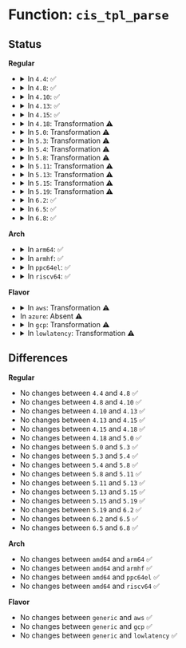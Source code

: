 # Function: <code>cis_tpl_parse</code>

## Status
<b>Regular</b>
<ul>
<li>
<details>
<summary>In <code>4.4</code>: ✅</summary>

```c
int cis_tpl_parse(struct mmc_card *card, struct sdio_func *func, const char *tpl_descr, const struct cis_tpl *tpl, int tpl_count, unsigned char code, const unsigned char *buf, unsigned int size);
```

**Collision:** Unique Static

**Inline:** No

**Transformation:** False

**Instances:**

```
In drivers/mmc/core/sdio_cis.c (ffffffff816cae40)
Location: drivers/mmc/core/sdio_cis.c:111
Inline: False
Direct callers:
  - drivers/mmc/core/sdio_cis.c:cistpl_funce
  - drivers/mmc/core/sdio_cis.c:sdio_read_cis
```
**Symbols:**

```
ffffffff816cae40-ffffffff816caf05: cis_tpl_parse (STB_LOCAL)
```
</details>
</li>
<li>
<details>
<summary>In <code>4.8</code>: ✅</summary>

```c
int cis_tpl_parse(struct mmc_card *card, struct sdio_func *func, const char *tpl_descr, const struct cis_tpl *tpl, int tpl_count, unsigned char code, const unsigned char *buf, unsigned int size);
```

**Collision:** Unique Static

**Inline:** No

**Transformation:** False

**Instances:**

```
In drivers/mmc/core/sdio_cis.c (ffffffff8172de00)
Location: drivers/mmc/core/sdio_cis.c:111
Inline: False
Direct callers:
  - drivers/mmc/core/sdio_cis.c:sdio_read_cis
  - drivers/mmc/core/sdio_cis.c:cistpl_funce
```
**Symbols:**

```
ffffffff8172de00-ffffffff8172dec5: cis_tpl_parse (STB_LOCAL)
```
</details>
</li>
<li>
<details>
<summary>In <code>4.10</code>: ✅</summary>

```c
int cis_tpl_parse(struct mmc_card *card, struct sdio_func *func, const char *tpl_descr, const struct cis_tpl *tpl, int tpl_count, unsigned char code, const unsigned char *buf, unsigned int size);
```

**Collision:** Unique Static

**Inline:** No

**Transformation:** False

**Instances:**

```
In drivers/mmc/core/sdio_cis.c (ffffffff81760dc0)
Location: drivers/mmc/core/sdio_cis.c:111
Inline: False
Direct callers:
  - drivers/mmc/core/sdio_cis.c:sdio_read_cis
  - drivers/mmc/core/sdio_cis.c:cistpl_funce
```
**Symbols:**

```
ffffffff81760dc0-ffffffff81760e85: cis_tpl_parse (STB_LOCAL)
```
</details>
</li>
<li>
<details>
<summary>In <code>4.13</code>: ✅</summary>

```c
int cis_tpl_parse(struct mmc_card *card, struct sdio_func *func, const char *tpl_descr, const struct cis_tpl *tpl, int tpl_count, unsigned char code, const unsigned char *buf, unsigned int size);
```

**Collision:** Unique Static

**Inline:** No

**Transformation:** False

**Instances:**

```
In drivers/mmc/core/sdio_cis.c (ffffffff8177f600)
Location: drivers/mmc/core/sdio_cis.c:111
Inline: False
Direct callers:
  - drivers/mmc/core/sdio_cis.c:sdio_read_cis
  - drivers/mmc/core/sdio_cis.c:cistpl_funce
```
**Symbols:**

```
ffffffff8177f600-ffffffff8177f6b2: cis_tpl_parse (STB_LOCAL)
```
</details>
</li>
<li>
<details>
<summary>In <code>4.15</code>: ✅</summary>

```c
int cis_tpl_parse(struct mmc_card *card, struct sdio_func *func, const char *tpl_descr, const struct cis_tpl *tpl, int tpl_count, unsigned char code, const unsigned char *buf, unsigned int size);
```

**Collision:** Unique Static

**Inline:** No

**Transformation:** False

**Instances:**

```
In drivers/mmc/core/sdio_cis.c (ffffffff817f5bb0)
Location: drivers/mmc/core/sdio_cis.c:111
Inline: False
Direct callers:
  - drivers/mmc/core/sdio_cis.c:sdio_read_cis
  - drivers/mmc/core/sdio_cis.c:cistpl_funce
```
**Symbols:**

```
ffffffff817f5bb0-ffffffff817f5c65: cis_tpl_parse (STB_LOCAL)
```
</details>
</li>
<li>
<details>
<summary>In <code>4.18</code>: Transformation ⚠️</summary>

```c
int cis_tpl_parse(struct mmc_card *card, struct sdio_func *func, const char *tpl_descr, const struct cis_tpl *tpl, int tpl_count, unsigned char code, const unsigned char *buf, unsigned int size);
```

**Collision:** Unique Static

**Inline:** No

**Transformation:** True

**Instances:**

```
In drivers/mmc/core/sdio_cis.c (0)
Location: drivers/mmc/core/sdio_cis.c:111
Inline: False
Direct callers:
  - drivers/mmc/core/sdio_cis.c:sdio_read_cis
  - drivers/mmc/core/sdio_cis.c:cistpl_funce
```
**Symbols:**

```
ffffffff8183f090-ffffffff8183f133: cis_tpl_parse (STB_LOCAL)
ffffffff8183f751-ffffffff8183f770: cis_tpl_parse.cold.3 (STB_LOCAL)
```
</details>
</li>
<li>
<details>
<summary>In <code>5.0</code>: Transformation ⚠️</summary>

```c
int cis_tpl_parse(struct mmc_card *card, struct sdio_func *func, const char *tpl_descr, const struct cis_tpl *tpl, int tpl_count, unsigned char code, const unsigned char *buf, unsigned int size);
```

**Collision:** Unique Static

**Inline:** No

**Transformation:** True

**Instances:**

```
In drivers/mmc/core/sdio_cis.c (0)
Location: drivers/mmc/core/sdio_cis.c:111
Inline: False
Direct callers:
  - drivers/mmc/core/sdio_cis.c:sdio_read_cis
  - drivers/mmc/core/sdio_cis.c:cistpl_funce
```
**Symbols:**

```
ffffffff8186b040-ffffffff8186b0e3: cis_tpl_parse (STB_LOCAL)
ffffffff8186b701-ffffffff8186b720: cis_tpl_parse.cold.3 (STB_LOCAL)
```
</details>
</li>
<li>
<details>
<summary>In <code>5.3</code>: Transformation ⚠️</summary>

```c
int cis_tpl_parse(struct mmc_card *card, struct sdio_func *func, const char *tpl_descr, const struct cis_tpl *tpl, int tpl_count, unsigned char code, const unsigned char *buf, unsigned int size);
```

**Collision:** Unique Static

**Inline:** No

**Transformation:** True

**Instances:**

```
In drivers/mmc/core/sdio_cis.c (0)
Location: drivers/mmc/core/sdio_cis.c:107
Inline: False
Direct callers:
  - drivers/mmc/core/sdio_cis.c:sdio_read_cis
  - drivers/mmc/core/sdio_cis.c:cistpl_funce
```
**Symbols:**

```
ffffffff818aef30-ffffffff818aefda: cis_tpl_parse (STB_LOCAL)
ffffffff818af5c8-ffffffff818af5e7: cis_tpl_parse.cold (STB_LOCAL)
```
</details>
</li>
<li>
<details>
<summary>In <code>5.4</code>: Transformation ⚠️</summary>

```c
int cis_tpl_parse(struct mmc_card *card, struct sdio_func *func, const char *tpl_descr, const struct cis_tpl *tpl, int tpl_count, unsigned char code, const unsigned char *buf, unsigned int size);
```

**Collision:** Unique Static

**Inline:** No

**Transformation:** True

**Instances:**

```
In drivers/mmc/core/sdio_cis.c (0)
Location: drivers/mmc/core/sdio_cis.c:107
Inline: False
Direct callers:
  - drivers/mmc/core/sdio_cis.c:sdio_read_cis
  - drivers/mmc/core/sdio_cis.c:cistpl_funce
```
**Symbols:**

```
ffffffff818e13e0-ffffffff818e148e: cis_tpl_parse (STB_LOCAL)
ffffffff818e1a78-ffffffff818e1a93: cis_tpl_parse.cold (STB_LOCAL)
```
</details>
</li>
<li>
<details>
<summary>In <code>5.8</code>: Transformation ⚠️</summary>

```c
int cis_tpl_parse(struct mmc_card *card, struct sdio_func *func, const char *tpl_descr, const struct cis_tpl *tpl, int tpl_count, unsigned char code, const unsigned char *buf, unsigned int size);
```

**Collision:** Unique Static

**Inline:** No

**Transformation:** True

**Instances:**

```
In drivers/mmc/core/sdio_cis.c (0)
Location: drivers/mmc/core/sdio_cis.c:107
Inline: False
Direct callers:
  - drivers/mmc/core/sdio_cis.c:sdio_read_cis
  - drivers/mmc/core/sdio_cis.c:cistpl_funce
```
**Symbols:**

```
ffffffff819b44d0-ffffffff819b4573: cis_tpl_parse (STB_LOCAL)
ffffffff819b4b78-ffffffff819b4b93: cis_tpl_parse.cold (STB_LOCAL)
```
</details>
</li>
<li>
<details>
<summary>In <code>5.11</code>: Transformation ⚠️</summary>

```c
int cis_tpl_parse(struct mmc_card *card, struct sdio_func *func, const char *tpl_descr, const struct cis_tpl *tpl, int tpl_count, unsigned char code, const unsigned char *buf, unsigned int size);
```

**Collision:** Unique Static

**Inline:** No

**Transformation:** True

**Instances:**

```
In drivers/mmc/core/sdio_cis.c (0)
Location: drivers/mmc/core/sdio_cis.c:120
Inline: False
Direct callers:
  - drivers/mmc/core/sdio_cis.c:sdio_read_cis
  - drivers/mmc/core/sdio_cis.c:cistpl_funce
```
**Symbols:**

```
ffffffff819b6af0-ffffffff819b6b93: cis_tpl_parse (STB_LOCAL)
ffffffff81c2b234-ffffffff81c2b24f: cis_tpl_parse.cold (STB_LOCAL)
```
</details>
</li>
<li>
<details>
<summary>In <code>5.13</code>: Transformation ⚠️</summary>

```c
int cis_tpl_parse(struct mmc_card *card, struct sdio_func *func, const char *tpl_descr, const struct cis_tpl *tpl, int tpl_count, unsigned char code, const unsigned char *buf, unsigned int size);
```

**Collision:** Unique Static

**Inline:** No

**Transformation:** True

**Instances:**

```
In drivers/mmc/core/sdio_cis.c (0)
Location: drivers/mmc/core/sdio_cis.c:120
Inline: False
Direct callers:
  - drivers/mmc/core/sdio_cis.c:sdio_read_cis
  - drivers/mmc/core/sdio_cis.c:cistpl_funce
```
**Symbols:**

```
ffffffff8199b2a0-ffffffff8199b346: cis_tpl_parse (STB_LOCAL)
ffffffff81c1d5c9-ffffffff81c1d5e4: cis_tpl_parse.cold (STB_LOCAL)
```
</details>
</li>
<li>
<details>
<summary>In <code>5.15</code>: Transformation ⚠️</summary>

```c
int cis_tpl_parse(struct mmc_card *card, struct sdio_func *func, const char *tpl_descr, const struct cis_tpl *tpl, int tpl_count, unsigned char code, const unsigned char *buf, unsigned int size);
```

**Collision:** Unique Static

**Inline:** No

**Transformation:** True

**Instances:**

```
In drivers/mmc/core/sdio_cis.c (0)
Location: drivers/mmc/core/sdio_cis.c:120
Inline: False
Direct callers:
  - drivers/mmc/core/sdio_cis.c:sdio_read_cis
  - drivers/mmc/core/sdio_cis.c:cistpl_funce
```
**Symbols:**

```
ffffffff81a47be0-ffffffff81a47c86: cis_tpl_parse (STB_LOCAL)
ffffffff81d2e6d3-ffffffff81d2e6ee: cis_tpl_parse.cold (STB_LOCAL)
```
</details>
</li>
<li>
<details>
<summary>In <code>5.19</code>: Transformation ⚠️</summary>

```c
int cis_tpl_parse(struct mmc_card *card, struct sdio_func *func, const char *tpl_descr, const struct cis_tpl *tpl, int tpl_count, unsigned char code, const unsigned char *buf, unsigned int size);
```

**Collision:** Unique Static

**Inline:** No

**Transformation:** True

**Instances:**

```
In drivers/mmc/core/sdio_cis.c (0)
Location: drivers/mmc/core/sdio_cis.c:120
Inline: False
Direct callers:
  - drivers/mmc/core/sdio_cis.c:sdio_read_cis
  - drivers/mmc/core/sdio_cis.c:cistpl_funce
```
**Symbols:**

```
ffffffff81bb5bb0-ffffffff81bb5c6f: cis_tpl_parse (STB_LOCAL)
ffffffff81efab4c-ffffffff81efab67: cis_tpl_parse.cold (STB_LOCAL)
```
</details>
</li>
<li>
<details>
<summary>In <code>6.2</code>: ✅</summary>

```c
int cis_tpl_parse(struct mmc_card *card, struct sdio_func *func, const char *tpl_descr, const struct cis_tpl *tpl, int tpl_count, unsigned char code, const unsigned char *buf, unsigned int size);
```

**Collision:** Unique Static

**Inline:** No

**Transformation:** False

**Instances:**

```
In drivers/mmc/core/sdio_cis.c (ffffffff81d5a4c0)
Location: drivers/mmc/core/sdio_cis.c:120
Inline: False
Direct callers:
  - drivers/mmc/core/sdio_cis.c:sdio_read_cis
  - drivers/mmc/core/sdio_cis.c:cistpl_funce
```
**Symbols:**

```
ffffffff81d5a4c0-ffffffff81d5a590: cis_tpl_parse (STB_LOCAL)
```
</details>
</li>
<li>
<details>
<summary>In <code>6.5</code>: ✅</summary>

```c
int cis_tpl_parse(struct mmc_card *card, struct sdio_func *func, const char *tpl_descr, const struct cis_tpl *tpl, int tpl_count, unsigned char code, const unsigned char *buf, unsigned int size);
```

**Collision:** Unique Static

**Inline:** No

**Transformation:** False

**Instances:**

```
In drivers/mmc/core/sdio_cis.c (ffffffff81dc4e60)
Location: drivers/mmc/core/sdio_cis.c:120
Inline: False
Direct callers:
  - drivers/mmc/core/sdio_cis.c:sdio_read_cis
  - drivers/mmc/core/sdio_cis.c:cistpl_funce
```
**Symbols:**

```
ffffffff81dc4e60-ffffffff81dc4f30: cis_tpl_parse (STB_LOCAL)
```
</details>
</li>
<li>
<details>
<summary>In <code>6.8</code>: ✅</summary>

```c
int cis_tpl_parse(struct mmc_card *card, struct sdio_func *func, const char *tpl_descr, const struct cis_tpl *tpl, int tpl_count, unsigned char code, const unsigned char *buf, unsigned int size);
```

**Collision:** Unique Static

**Inline:** No

**Transformation:** False

**Instances:**

```
In drivers/mmc/core/sdio_cis.c (ffffffff81e7d7a0)
Location: drivers/mmc/core/sdio_cis.c:120
Inline: False
Direct callers:
  - drivers/mmc/core/sdio_cis.c:sdio_read_cis
  - drivers/mmc/core/sdio_cis.c:cistpl_funce
```
**Symbols:**

```
ffffffff81e7d7a0-ffffffff81e7d870: cis_tpl_parse (STB_LOCAL)
```
</details>
</li>
</ul>
<b>Arch</b>
<ul>
<li>
<details>
<summary>In <code>arm64</code>: ✅</summary>

```c
int cis_tpl_parse(struct mmc_card *card, struct sdio_func *func, const char *tpl_descr, const struct cis_tpl *tpl, int tpl_count, unsigned char code, const unsigned char *buf, unsigned int size);
```

**Collision:** Unique Static

**Inline:** No

**Transformation:** False

**Instances:**

```
In drivers/mmc/core/sdio_cis.c (ffff800010b3b840)
Location: drivers/mmc/core/sdio_cis.c:107
Inline: False
Direct callers:
  - drivers/mmc/core/sdio_cis.c:sdio_read_cis
  - drivers/mmc/core/sdio_cis.c:cistpl_funce
```
**Symbols:**

```
ffff800010b3b840-ffff800010b3b948: cis_tpl_parse (STB_LOCAL)
```
</details>
</li>
<li>
<details>
<summary>In <code>armhf</code>: ✅</summary>

```c
int cis_tpl_parse(struct mmc_card *card, struct sdio_func *func, const char *tpl_descr, const struct cis_tpl *tpl, int tpl_count, unsigned char code, const unsigned char *buf, unsigned int size);
```

**Collision:** Unique Static

**Inline:** No

**Transformation:** False

**Instances:**

```
In drivers/mmc/core/sdio_cis.c (c0c1602c)
Location: drivers/mmc/core/sdio_cis.c:107
Inline: False
Direct callers:
  - drivers/mmc/core/sdio_cis.c:sdio_read_cis
  - drivers/mmc/core/sdio_cis.c:cistpl_funce
```
**Symbols:**

```
c0c1602c-c0c160f8: cis_tpl_parse (STB_LOCAL)
```
</details>
</li>
<li>
<details>
<summary>In <code>ppc64el</code>: ✅</summary>

```c
int cis_tpl_parse(struct mmc_card *card, struct sdio_func *func, const char *tpl_descr, const struct cis_tpl *tpl, int tpl_count, unsigned char code, const unsigned char *buf, unsigned int size);
```

**Collision:** Unique Static

**Inline:** No

**Transformation:** False

**Instances:**

```
In drivers/mmc/core/sdio_cis.c (c000000000c38410)
Location: drivers/mmc/core/sdio_cis.c:107
Inline: False
Direct callers:
  - drivers/mmc/core/sdio_cis.c:sdio_read_cis
  - drivers/mmc/core/sdio_cis.c:cistpl_funce
```
**Symbols:**

```
c000000000c38410-c000000000c385c8: cis_tpl_parse (STB_LOCAL)
```
</details>
</li>
<li>
<details>
<summary>In <code>riscv64</code>: ✅</summary>

```c
int cis_tpl_parse(struct mmc_card *card, struct sdio_func *func, const char *tpl_descr, const struct cis_tpl *tpl, int tpl_count, unsigned char code, const unsigned char *buf, unsigned int size);
```

**Collision:** Unique Static

**Inline:** No

**Transformation:** False

**Instances:**

```
In drivers/mmc/core/sdio_cis.c (ffffffe000712eec)
Location: drivers/mmc/core/sdio_cis.c:107
Inline: False
Direct callers:
  - drivers/mmc/core/sdio_cis.c:sdio_read_cis
  - drivers/mmc/core/sdio_cis.c:cistpl_funce
```
**Symbols:**

```
ffffffe000712eec-ffffffe000712fac: cis_tpl_parse (STB_LOCAL)
```
</details>
</li>
</ul>
<b>Flavor</b>
<ul>
<li>
<details>
<summary>In <code>aws</code>: Transformation ⚠️</summary>

```c
int cis_tpl_parse(struct mmc_card *card, struct sdio_func *func, const char *tpl_descr, const struct cis_tpl *tpl, int tpl_count, unsigned char code, const unsigned char *buf, unsigned int size);
```

**Collision:** Unique Static

**Inline:** No

**Transformation:** True

**Instances:**

```
In drivers/mmc/core/sdio_cis.c (0)
Location: drivers/mmc/core/sdio_cis.c:107
Inline: False
Direct callers:
  - drivers/mmc/core/sdio_cis.c:sdio_read_cis
  - drivers/mmc/core/sdio_cis.c:cistpl_funce
```
**Symbols:**

```
ffffffff81884da0-ffffffff81884e4e: cis_tpl_parse (STB_LOCAL)
ffffffff81885438-ffffffff81885453: cis_tpl_parse.cold (STB_LOCAL)
```
</details>
</li>
<li>
In <code>azure</code>: Absent ⚠️
</li>
<li>
<details>
<summary>In <code>gcp</code>: Transformation ⚠️</summary>

```c
int cis_tpl_parse(struct mmc_card *card, struct sdio_func *func, const char *tpl_descr, const struct cis_tpl *tpl, int tpl_count, unsigned char code, const unsigned char *buf, unsigned int size);
```

**Collision:** Unique Static

**Inline:** No

**Transformation:** True

**Instances:**

```
In drivers/mmc/core/sdio_cis.c (0)
Location: drivers/mmc/core/sdio_cis.c:107
Inline: False
Direct callers:
  - drivers/mmc/core/sdio_cis.c:sdio_read_cis
  - drivers/mmc/core/sdio_cis.c:cistpl_funce
```
**Symbols:**

```
ffffffff818d6240-ffffffff818d62ee: cis_tpl_parse (STB_LOCAL)
ffffffff818d68d8-ffffffff818d68f3: cis_tpl_parse.cold (STB_LOCAL)
```
</details>
</li>
<li>
<details>
<summary>In <code>lowlatency</code>: Transformation ⚠️</summary>

```c
int cis_tpl_parse(struct mmc_card *card, struct sdio_func *func, const char *tpl_descr, const struct cis_tpl *tpl, int tpl_count, unsigned char code, const unsigned char *buf, unsigned int size);
```

**Collision:** Unique Static

**Inline:** No

**Transformation:** True

**Instances:**

```
In drivers/mmc/core/sdio_cis.c (0)
Location: drivers/mmc/core/sdio_cis.c:107
Inline: False
Direct callers:
  - drivers/mmc/core/sdio_cis.c:sdio_read_cis
  - drivers/mmc/core/sdio_cis.c:cistpl_funce
```
**Symbols:**

```
ffffffff818f2d60-ffffffff818f2e0e: cis_tpl_parse (STB_LOCAL)
ffffffff818f33f8-ffffffff818f3413: cis_tpl_parse.cold (STB_LOCAL)
```
</details>
</li>
</ul>

## Differences
<b>Regular</b>
<ul>
<li>
No changes between <code>4.4</code> and <code>4.8</code> ✅
</li>
<li>
No changes between <code>4.8</code> and <code>4.10</code> ✅
</li>
<li>
No changes between <code>4.10</code> and <code>4.13</code> ✅
</li>
<li>
No changes between <code>4.13</code> and <code>4.15</code> ✅
</li>
<li>
No changes between <code>4.15</code> and <code>4.18</code> ✅
</li>
<li>
No changes between <code>4.18</code> and <code>5.0</code> ✅
</li>
<li>
No changes between <code>5.0</code> and <code>5.3</code> ✅
</li>
<li>
No changes between <code>5.3</code> and <code>5.4</code> ✅
</li>
<li>
No changes between <code>5.4</code> and <code>5.8</code> ✅
</li>
<li>
No changes between <code>5.8</code> and <code>5.11</code> ✅
</li>
<li>
No changes between <code>5.11</code> and <code>5.13</code> ✅
</li>
<li>
No changes between <code>5.13</code> and <code>5.15</code> ✅
</li>
<li>
No changes between <code>5.15</code> and <code>5.19</code> ✅
</li>
<li>
No changes between <code>5.19</code> and <code>6.2</code> ✅
</li>
<li>
No changes between <code>6.2</code> and <code>6.5</code> ✅
</li>
<li>
No changes between <code>6.5</code> and <code>6.8</code> ✅
</li>
</ul>
<b>Arch</b>
<ul>
<li>
No changes between <code>amd64</code> and <code>arm64</code> ✅
</li>
<li>
No changes between <code>amd64</code> and <code>armhf</code> ✅
</li>
<li>
No changes between <code>amd64</code> and <code>ppc64el</code> ✅
</li>
<li>
No changes between <code>amd64</code> and <code>riscv64</code> ✅
</li>
</ul>
<b>Flavor</b>
<ul>
<li>
No changes between <code>generic</code> and <code>aws</code> ✅
</li>
<li>
No changes between <code>generic</code> and <code>gcp</code> ✅
</li>
<li>
No changes between <code>generic</code> and <code>lowlatency</code> ✅
</li>
</ul>

